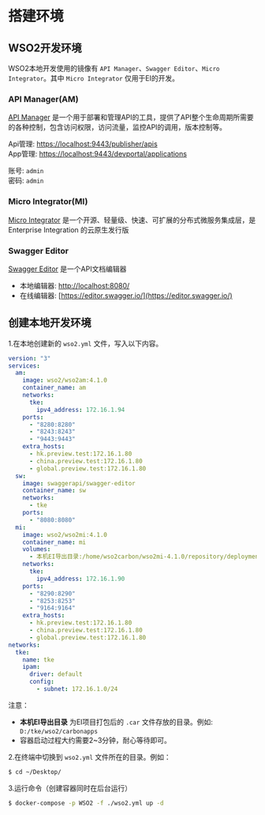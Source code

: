 # 搭建环境

## WSO2开发环境

WSO2本地开发使用的镜像有 `API Manager`、`Swagger Editor`、`Micro Integrator`。其中 `Micro Integrator` 仅用于EI的开发。

### API Manager(AM)

[API Manager](https://hub.docker.com/r/wso2/wso2am) 是一个用于部署和管理API的工具，提供了API整个生命周期所需要的各种控制，包含访问权限，访问流量，监控API的调用，版本控制等。

Api管理: [https://localhost:9443/publisher/apis](https://localhost:9443/publisher/apis)	  
App管理: [https://localhost:9443/devportal/applications](https://localhost:9443/devportal/applications)

账号: `admin`     
密码: `admin`

### Micro Integrator(MI)

[Micro Integrator](https://hub.docker.com/r/wso2/wso2mi) 是一个开源、轻量级、快速、可扩展的分布式微服务集成层，是 Enterprise Integration 的云原生发行版

### Swagger Editor

[Swagger Editor](https://swagger.io/) 是一个API文档编辑器

- 本地编辑器: [http://localhost:8080/](http://localhost:8080/)
- 在线编辑器: [https://editor.swagger.io/](https://editor.swagger.io/)

## 创建本地开发环境

1.在本地创建新的 `wso2.yml` 文件，写入以下内容。
```yaml
version: "3"
services:
  am:
    image: wso2/wso2am:4.1.0
    container_name: am
    networks:
      tke:
        ipv4_address: 172.16.1.94
    ports:
      - "8280:8280"
      - "8243:8243"
      - "9443:9443"
    extra_hosts:
      - hk.preview.test:172.16.1.80
      - china.preview.test:172.16.1.80
      - global.preview.test:172.16.1.80
  sw:
    image: swaggerapi/swagger-editor
    container_name: sw
    networks:
      - tke
    ports:
      - "8080:8080"
  mi:
    image: wso2/wso2mi:4.1.0
    container_name: mi
    volumes:
      - 本机EI导出目录:/home/wso2carbon/wso2mi-4.1.0/repository/deployment/server/carbonapps
    networks:
      tke:
        ipv4_address: 172.16.1.90
    ports:
      - "8290:8290"
      - "8253:8253"
      - "9164:9164"
    extra_hosts:
      - hk.preview.test:172.16.1.80
      - china.preview.test:172.16.1.80
      - global.preview.test:172.16.1.80
networks:
  tke:
    name: tke
    ipam:
      driver: default
      config:
        - subnet: 172.16.1.0/24
```
注意：
- **本机EI导出目录** 为EI项目打包后的 `.car` 文件存放的目录。例如: `D:/tke/wso2/carbonapps`
- 容器启动过程大约需要2~3分钟，耐心等待即可。

2.在终端中切换到 `wso2.yml` 文件所在的目录。例如：
```sh
$ cd ~/Desktop/
```

3.运行命令（创建容器同时在后台运行）
```sh
$ docker-compose -p WSO2 -f ./wso2.yml up -d
```